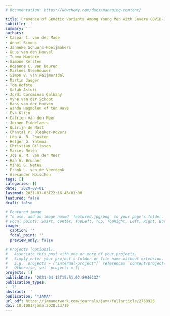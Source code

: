 ```yaml
---
# Documentation: https://wowchemy.com/docs/managing-content/

title: Presence of Genetic Variants Among Young Men With Severe COVID-19
subtitle: ''
summary: ''
authors:
- Caspar I. van der Made
- Annet Simons
- Janneke Schuurs-Hoeijmakers
- Guus van den Heuvel
- Tuomo Mantere
- Simone Kersten
- Rosanne C. van Deuren
- Marloes Steehouwer
- Simon V. van Reijmersdal
- Martin Jaeger
- Tom Hofste
- Galuh Astuti
- Jordi Corominas Galbany
- Vyne van der Schoot
- Hans van der Hoeven
- Wanda Hagmolen of ten Have
- Eva Klijn
- Catrien van den Meer
- Jeroen Fiddelaers
- Quirijn de Mast
- Chantal P. Bleeker-Rovers
- Leo A. B. Joosten
- Helger G. Yntema
- Christian Gilissen
- Marcel Nelen
- Jos W. M. van der Meer
- Han G. Brunner
- Mihai G. Netea
- Frank L. van de Veerdonk
- Alexander Hoischen
tags: []
categories: []
date: '2020-08-01'
lastmod: 2021-03-03T22:16:45+01:00
featured: false
draft: false

# Featured image
# To use, add an image named `featured.jpg/png` to your page's folder.
# Focal points: Smart, Center, TopLeft, Top, TopRight, Left, Right, BottomLeft, Bottom, BottomRight.
image:
  caption: ''
  focal_point: ''
  preview_only: false

# Projects (optional).
#   Associate this post with one or more of your projects.
#   Simply enter your project's folder or file name without extension.
#   E.g. `projects = ["internal-project"]` references `content/project/deep-learning/index.md`.
#   Otherwise, set `projects = []`.
projects: []
publishDate: '2021-04-13T15:51:02.894023Z'
publication_types:
- '2'
abstract: ''
publication: '*JAMA*'
url_pdf: https://jamanetwork.com/journals/jama/fullarticle/2768926
doi: 10.1001/jama.2020.13719
---
```


